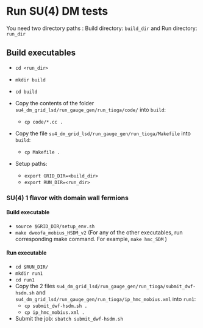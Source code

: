 # Run SU(4) DM tests
You need two directory paths : Build directory: `build_dir` and Run directory: `run_dir`
## Build executables
- `cd <run_dir>`
- `mkdir build`
- `cd build`
- Copy the contents of the folder `su4_dm_grid_lsd/run_gauge_gen/run_tioga/code/` into `build`: 
  - `cp code/*.cc .`
- Copy the file ```su4_dm_grid_lsd/run_gauge_gen/run_tioga/Makefile``` into `build`: 
  - `cp Makefile .`

- Setup paths:
  - `export GRID_DIR=<build_dir>`
  - `export RUN_DIR=<run_dir>`

### SU(4) 1 flavor with domain wall fermions
#### Build executable
- `source $GRID_DIR/setup_env.sh`
- `make dweofa_mobius_HSDM_v2`
(For any of the other executables, run corresponding make command. For example, `make hmc_SDM` )
#### Run executable
- `cd $RUN_DIR/`
- `mkdir run1`
- `cd run1`
- Copy the 2 files `su4_dm_grid_lsd/run_gauge_gen/run_tioga/submit_dwf-hsdm.sh` and `su4_dm_grid_lsd/run_gauge_gen/run_tioga/ip_hmc_mobius.xml` into `run1`:
  - `cp submit_dwf-hsdm.sh .`
  - `cp ip_hmc_mobius.xml .` 
- Submit the job:  `sbatch submit_dwf-hsdm.sh`

